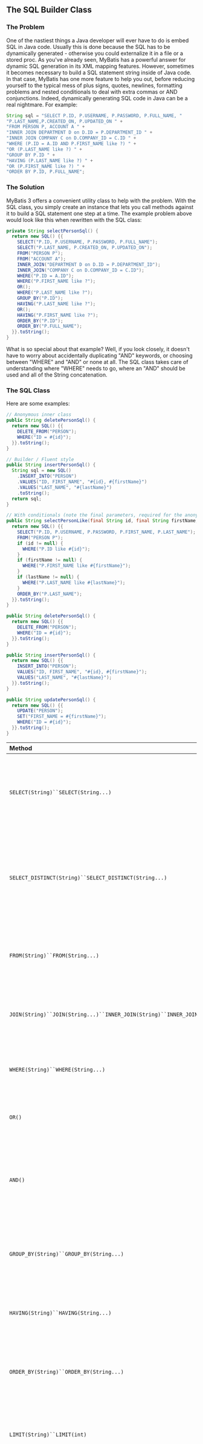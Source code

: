## The SQL Builder Class

### The Problem

One of the nastiest things a Java developer will ever have to do is embed SQL in Java code. Usually this is done because the SQL has to be dynamically generated - otherwise you could externalize it in a file or a stored proc. As you've already seen, MyBatis has a powerful answer for dynamic SQL generation in its XML mapping features. However, sometimes it becomes necessary to build a SQL statement string inside of Java code. In that case, MyBatis has one more feature to help you out, before reducing yourself to the typical mess of plus signs, quotes, newlines, formatting problems and nested conditionals to deal with extra commas or AND conjunctions. Indeed, dynamically generating SQL code in Java can be a real nightmare. For example:

```java
String sql = "SELECT P.ID, P.USERNAME, P.PASSWORD, P.FULL_NAME, "
"P.LAST_NAME,P.CREATED_ON, P.UPDATED_ON " +
"FROM PERSON P, ACCOUNT A " +
"INNER JOIN DEPARTMENT D on D.ID = P.DEPARTMENT_ID " +
"INNER JOIN COMPANY C on D.COMPANY_ID = C.ID " +
"WHERE (P.ID = A.ID AND P.FIRST_NAME like ?) " +
"OR (P.LAST_NAME like ?) " +
"GROUP BY P.ID " +
"HAVING (P.LAST_NAME like ?) " +
"OR (P.FIRST_NAME like ?) " +
"ORDER BY P.ID, P.FULL_NAME";
```

### The Solution

MyBatis 3 offers a convenient utility class to help with the problem. With the SQL class, you simply create an instance that lets you call methods against it to build a SQL statement one step at a time. The example problem above would look like this when rewritten with the SQL class:

```java
private String selectPersonSql() {
  return new SQL() {{
    SELECT("P.ID, P.USERNAME, P.PASSWORD, P.FULL_NAME");
    SELECT("P.LAST_NAME, P.CREATED_ON, P.UPDATED_ON");
    FROM("PERSON P");
    FROM("ACCOUNT A");
    INNER_JOIN("DEPARTMENT D on D.ID = P.DEPARTMENT_ID");
    INNER_JOIN("COMPANY C on D.COMPANY_ID = C.ID");
    WHERE("P.ID = A.ID");
    WHERE("P.FIRST_NAME like ?");
    OR();
    WHERE("P.LAST_NAME like ?");
    GROUP_BY("P.ID");
    HAVING("P.LAST_NAME like ?");
    OR();
    HAVING("P.FIRST_NAME like ?");
    ORDER_BY("P.ID");
    ORDER_BY("P.FULL_NAME");
  }}.toString();
}
```

What is so special about that example? Well, if you look closely, it doesn't have to worry about accidentally duplicating "AND" keywords, or choosing between "WHERE" and "AND" or none at all. The SQL class takes care of understanding where "WHERE" needs to go, where an "AND" should be used and all of the String concatenation.

### The SQL Class

Here are some examples:

```java
// Anonymous inner class
public String deletePersonSql() {
  return new SQL() {{
    DELETE_FROM("PERSON");
    WHERE("ID = #{id}");
  }}.toString();
}

// Builder / Fluent style
public String insertPersonSql() {
  String sql = new SQL()
    .INSERT_INTO("PERSON")
    .VALUES("ID, FIRST_NAME", "#{id}, #{firstName}")
    .VALUES("LAST_NAME", "#{lastName}")
    .toString();
  return sql;
}

// With conditionals (note the final parameters, required for the anonymous inner class to access them)
public String selectPersonLike(final String id, final String firstName, final String lastName) {
  return new SQL() {{
    SELECT("P.ID, P.USERNAME, P.PASSWORD, P.FIRST_NAME, P.LAST_NAME");
    FROM("PERSON P");
    if (id != null) {
      WHERE("P.ID like #{id}");
    }
    if (firstName != null) {
      WHERE("P.FIRST_NAME like #{firstName}");
    }
    if (lastName != null) {
      WHERE("P.LAST_NAME like #{lastName}");
    }
    ORDER_BY("P.LAST_NAME");
  }}.toString();
}

public String deletePersonSql() {
  return new SQL() {{
    DELETE_FROM("PERSON");
    WHERE("ID = #{id}");
  }}.toString();
}

public String insertPersonSql() {
  return new SQL() {{
    INSERT_INTO("PERSON");
    VALUES("ID, FIRST_NAME", "#{id}, #{firstName}");
    VALUES("LAST_NAME", "#{lastName}");
  }}.toString();
}

public String updatePersonSql() {
  return new SQL() {{
    UPDATE("PERSON");
    SET("FIRST_NAME = #{firstName}");
    WHERE("ID = #{id}");
  }}.toString();
}
```

| Method                                                       | Description                                                  |
| :----------------------------------------------------------- | :----------------------------------------------------------- |
| `SELECT(String)``SELECT(String...)`                          | Starts or appends to a `SELECT` clause. Can be called more than once, and parameters will be appended to the `SELECT` clause. The parameters are usually a comma separated list of columns and aliases, but can be anything acceptable to the driver. |
| `SELECT_DISTINCT(String)``SELECT_DISTINCT(String...)`        | Starts or appends to a `SELECT` clause, also adds the `DISTINCT` keyword to the generated query. Can be called more than once, and parameters will be appended to the `SELECT` clause. The parameters are usually a comma separated list of columns and aliases, but can be anything acceptable to the driver. |
| `FROM(String)``FROM(String...)`                              | Starts or appends to a `FROM` clause. Can be called more than once, and parameters will be appended to the `FROM` clause. Parameters are usually a table name and an alias, or anything acceptable to the driver. |
| `JOIN(String)``JOIN(String...)``INNER_JOIN(String)``INNER_JOIN(String...)``LEFT_OUTER_JOIN(String)``LEFT_OUTER_JOIN(String...)``RIGHT_OUTER_JOIN(String)``RIGHT_OUTER_JOIN(String...)` | Adds a new `JOIN` clause of the appropriate type, depending on the method called. The parameter can include a standard join consisting of the columns and the conditions to join on. |
| `WHERE(String)``WHERE(String...)`                            | Appends a new `WHERE` clause condition, concatenated by`AND`. Can be called multiple times, which causes it to concatenate the new conditions each time with`AND`. Use `OR()` to split with an`OR`. |
| `OR()`                                                       | Splits the current `WHERE` clause conditions with an`OR`. Can be called more than once, but calling more than once in a row will generate erratic`SQL`. |
| `AND()`                                                      | Splits the current `WHERE` clause conditions with an`AND`. Can be called more than once, but calling more than once in a row will generate erratic`SQL`. Because `WHERE` and `HAVING` both automatically concatenate with `AND`, this is a very uncommon method to use and is only really included for completeness. |
| `GROUP_BY(String)``GROUP_BY(String...)`                      | Appends a new `GROUP BY` clause elements, concatenated by a comma. Can be called multiple times, which causes it to concatenate the new conditions each time with a comma. |
| `HAVING(String)``HAVING(String...)`                          | Appends a new `HAVING` clause condition, concatenated by AND. Can be called multiple times, which causes it to concatenate the new conditions each time with`AND`. Use `OR()` to split with an`OR`. |
| `ORDER_BY(String)``ORDER_BY(String...)`                      | Appends a new `ORDER BY` clause elements, concatenated by a comma. Can be called multiple times, which causes it to concatenate the new conditions each time with a comma. |
| `LIMIT(String)``LIMIT(int)`                                  | Appends a `LIMIT` clause. This method valid when use together with SELECT(), UPDATE() and DELETE(). And this method is designed to use together with OFFSET() when use SELECT(). (Available since 3.5.2) |
| `OFFSET(String)``OFFSET(long)`                               | Appends a `OFFSET` clause. This method valid when use together with SELECT(). And this method is designed to use together with LIMIT(). (Available since 3.5.2) |
| `OFFSET_ROWS(String)``OFFSET_ROWS(long)`                     | Appends a `OFFSET n ROWS` clause. This method valid when use together with SELECT(). And this method is designed to use together with FETCH_FIRST_ROWS_ONLY(). (Available since 3.5.2) |
| `FETCH_FIRST_ROWS_ONLY(String)``FETCH_FIRST_ROWS_ONLY(int)`  | Appends a `FETCH FIRST n ROWS ONLY` clause. This method valid when use together with SELECT(). And this method is designed to use together with OFFSET_ROWS(). (Available since 3.5.2) |
| `DELETE_FROM(String)`                                        | Starts a delete statement and specifies the table to delete from. Generally this should be followed by a WHERE statement! |
| `INSERT_INTO(String)`                                        | Starts an insert statement and specifies the table to insert into. This should be followed by one or more VALUES() or INTO_COLUMNS() and INTO_VALUES() calls. |
| `SET(String)``SET(String...)`                                | Appends to the "set" list for an update statement.           |
| `UPDATE(String)`                                             | Starts an update statement and specifies the table to update. This should be followed by one or more SET() calls, and usually a WHERE() call. |
| `VALUES(String, String)`                                     | Appends to an insert statement. The first parameter is the column(s) to insert, the second parameter is the value(s). |
| `INTO_COLUMNS(String...)`                                    | Appends columns phrase to an insert statement. This should be call INTO_VALUES() with together. |
| `INTO_VALUES(String...)`                                     | Appends values phrase to an insert statement. This should be call INTO_COLUMNS() with together. |
| `ADD_ROW()`                                                  | Add new row for bulk insert. (Available since 3.5.2)         |

<span class="label important">NOTE</span> It is important to note that SQL class writes `LIMIT`, `OFFSET`, `OFFSET n ROWS` and `FETCH FIRST n ROWS ONLY` clauses into the generated statement as is. In other words, the library does not attempt to normalize those values for databases that don’t support these clauses directly. Therefore, it is very important for users to understand whether or not the target database supports these clauses. If the target database does not support these clauses, then it is likely that using this support will create SQL that has runtime errors.

Since version 3.4.2, you can use variable-length arguments as follows:

```java
public String selectPersonSql() {
  return new SQL()
    .SELECT("P.ID", "A.USERNAME", "A.PASSWORD", "P.FULL_NAME", "D.DEPARTMENT_NAME", "C.COMPANY_NAME")
    .FROM("PERSON P", "ACCOUNT A")
    .INNER_JOIN("DEPARTMENT D on D.ID = P.DEPARTMENT_ID", "COMPANY C on D.COMPANY_ID = C.ID")
    .WHERE("P.ID = A.ID", "P.FULL_NAME like #{name}")
    .ORDER_BY("P.ID", "P.FULL_NAME")
    .toString();
}

public String insertPersonSql() {
  return new SQL()
    .INSERT_INTO("PERSON")
    .INTO_COLUMNS("ID", "FULL_NAME")
    .INTO_VALUES("#{id}", "#{fullName}")
    .toString();
}

public String updatePersonSql() {
  return new SQL()
    .UPDATE("PERSON")
    .SET("FULL_NAME = #{fullName}", "DATE_OF_BIRTH = #{dateOfBirth}")
    .WHERE("ID = #{id}")
    .toString();
}
```

Since version 3.5.2, you can create insert statement for bulk insert as follow:

```java
public String insertPersonsSql() {
  // INSERT INTO PERSON (ID, FULL_NAME)
  //     VALUES (#{mainPerson.id}, #{mainPerson.fullName}) , (#{subPerson.id}, #{subPerson.fullName})
  return new SQL()
    .INSERT_INTO("PERSON")
    .INTO_COLUMNS("ID", "FULL_NAME")
    .INTO_VALUES("#{mainPerson.id}", "#{mainPerson.fullName}")
    .ADD_ROW()
    .INTO_VALUES("#{subPerson.id}", "#{subPerson.fullName}")
    .toString();
}
```

Since version 3.5.2, you can create select statement for limiting search result rows clause as follow:

```java
public String selectPersonsWithOffsetLimitSql() {
  // SELECT id, name FROM PERSON
  //     LIMIT #{limit} OFFSET #{offset}
  return new SQL()
    .SELECT("id", "name")
    .FROM("PERSON")
    .LIMIT("#{limit}")
    .OFFSET("#{offset}")
    .toString();
}

public String selectPersonsWithFetchFirstSql() {
  // SELECT id, name FROM PERSON
  //     OFFSET #{offset} ROWS FETCH FIRST #{limit} ROWS ONLY
  return new SQL()
    .SELECT("id", "name")
    .FROM("PERSON")
    .OFFSET_ROWS("#{offset}")
    .FETCH_FIRST_ROWS_ONLY("#{limit}")
    .toString();
}
```

### SqlBuilder and SelectBuilder (DEPRECATED)

Before version 3.2 we took a bit of a different approach, by utilizing a ThreadLocal variable to mask some of the language limitations that make Java DSLs a bit cumbersome. However, this approach is now deprecated, as modern frameworks have warmed people to the idea of using builder-type patterns and anonymous inner classes for such things. Therefore the SelectBuilder and SqlBuilder classes have been deprecated.

The following methods apply to only the deprecated SqlBuilder and SelectBuilder classes.

| Method                | Description                                                  |
| :-------------------- | :----------------------------------------------------------- |
| `BEGIN()` / `RESET()` | These methods clear the ThreadLocal state of the SelectBuilder class, and prepare it for a new statement to be built. `BEGIN()` reads best when starting a new statement. `RESET()` reads best when clearing a statement in the middle of execution for some reason (perhaps if the logic demands a completely different statement under some conditions). |
| `SQL()`               | This returns the generated `SQL()` and resets the `SelectBuilder` state (as if `BEGIN()` or `RESET()` were called). Thus, this method can only be called ONCE! |

The SelectBuilder and SqlBuilder classes are not magical, but it's important to know how they work. SelectBuilder and SqlBuilder use a combination of Static Imports and a ThreadLocal variable to enable a clean syntax that can be easily interlaced with conditionals. To use them, you statically import the methods from the classes like this (one or the other, not both):

```java
import static org.apache.ibatis.jdbc.SelectBuilder.*;
import static org.apache.ibatis.jdbc.SqlBuilder.*;
```

This allows us to create methods like these:

```java
/* DEPRECATED */
public String selectBlogsSql() {
  BEGIN(); // Clears ThreadLocal variable
  SELECT("*");
  FROM("BLOG");
  return SQL();
}
        
/* DEPRECATED */
private String selectPersonSql() {
  BEGIN(); // Clears ThreadLocal variable
  SELECT("P.ID, P.USERNAME, P.PASSWORD, P.FULL_NAME");
  SELECT("P.LAST_NAME, P.CREATED_ON, P.UPDATED_ON");
  FROM("PERSON P");
  FROM("ACCOUNT A");
  INNER_JOIN("DEPARTMENT D on D.ID = P.DEPARTMENT_ID");
  INNER_JOIN("COMPANY C on D.COMPANY_ID = C.ID");
  WHERE("P.ID = A.ID");
  WHERE("P.FIRST_NAME like ?");
  OR();
  WHERE("P.LAST_NAME like ?");
  GROUP_BY("P.ID");
  HAVING("P.LAST_NAME like ?");
  OR();
  HAVING("P.FIRST_NAME like ?");
  ORDER_BY("P.ID");
  ORDER_BY("P.FULL_NAME");
  return SQL();
}
        
```
